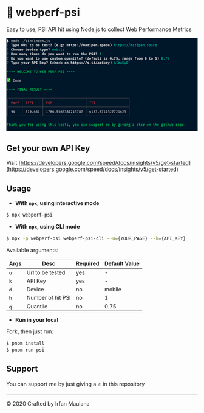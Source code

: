 # 🚀 webperf-psi

Easy to use, PSI API hit using Node.js to collect Web Performance Metrics

![Usage example](screenshoot.png)

## Get your own API Key

Visit [https://developers.google.com/speed/docs/insights/v5/get-started](https://developers.google.com/speed/docs/insights/v5/get-started)

## Usage

- **With `npx`, using interactive mode**

```bash
$ npx webperf-psi
```

- **With `npx`, using CLI mode**

```bash
$ npx -p webperf-psi webperf-psi-cli --u={YOUR_PAGE} --k={API_KEY}
```

Available arguments:

| Args  | Desc 						   | Required  | Default Value  |
|-------|--------------------|-----------|----------------|
| `u`   | Url to be tested   |  yes 		 | -  						|
| `k`   | API Key  					 |  yes 		 | -  						|
| `d`   | Device  					 |  no 		 	 | mobile  				|
| `h`   | Number of hit PSI  |  no 			 | 1  						|
| `q`   | Quantile  				 |  no 			 | 0.75  					|

- **Run in your local**

Fork, then just run:

```bash
$ pnpm install
$ pnpm run psi
```

## Support

You can support me by just giving a ⭐ in this repository

---

© 2020 Crafted by Irfan Maulana
